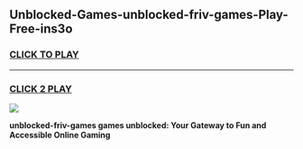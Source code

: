 
## Unblocked-Games-unblocked-friv-games-Play-Free-ins3o
<h3>
<a href="https://premium76.site?title=unblocked-friv-games&ref=18A1">CLICK TO PLAY</a></h3>
<hr>

<h3>
<a href="https://premium76.site?title=unblocked-friv-games&ref=18A1">CLICK 2 PLAY</a>
  
</h3>

<a href="https://premium76.site?title=unblocked-friv-games&ref=18A1"><img src="https://clearcache.store/games.png"></a>


**unblocked-friv-games games unblocked: Your Gateway to Fun and Accessible Online Gaming**
